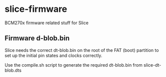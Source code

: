 # slice-firmware
BCM270x firmware related stuff for Slice

## Firmware d-blob.bin

Slice needs the correct dt-blob.bin on the root of the FAT (boot) partition to set up the initial pin states and clocks correctly.

Use the compile.sh script to generate the required dt-blob.bin from slice-dt-blob.dts

